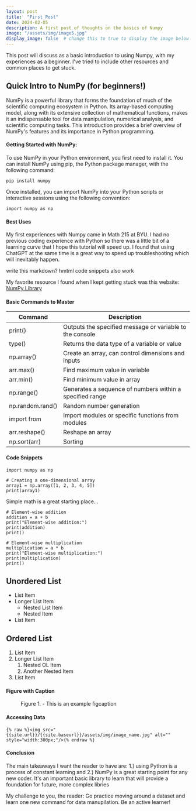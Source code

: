 ```yaml
---
layout: post
title:  "First Post"
date: 2024-02-05
description: A first post of thoughts on the basics of Numpy   
image: "/assets/img/image5.jpg"
display_image: false  # change this to true to display the image below the banner 
---
```

<p class="intro"><span class="dropcap">T</span>his post will discuss as a basic introduction to using Numpy, with my experiences as a beginner.  I've tried to include other resources and common places to get stuck.</p>

## Quick Intro to NumPy (for beginners!)
NumPy is a powerful library that forms the foundation of much of the scientific computing ecosystem in Python. Its array-based computing model, along with its extensive collection of mathematical functions, makes it an indispensable tool for data manipulation, numerical analysis, and scientific computing tasks. This introduction provides a brief overview of NumPy's features and its importance in Python programming.


#### Getting Started with NumPy:
To use NumPy in your Python environment, you first need to install it. You can install NumPy using pip, the Python package manager, with the following command:
```
pip install numpy
```
Once installed, you can import NumPy into your Python scripts or interactive sessions using the following convention:
```
import numpy as np
```

#### Best Uses
My first experiences with Numpy came in Math 215 at BYU. I had no previous coding experience with Python so there was a little bit of a learning curve that I hope this tutorial will speed up. I found that using ChatGPT at the same time is a great way to speed up troubleshooting which will inevitably happen.

write this markdown?
hmtml code snippets also work


My favorite resource I found when I kept getting stuck was this website: <a href="[https://numpy.org/doc/stable/user/absolute_beginners.html]" target="_blank">NumPy Library</a>


#### Basic Commands to Master

| Command      | Description |
| ------------ | ---------------------------------------------------------|
| print()      | Outputs the specified message or variable to the console |
| type()       | Returns the data type of a variable or value             |
| np.array()   | Create an array, can control dimensions and inputs       |
| arr.max()    | Find maximum value in variable                           |
| arr.min()    | Find minimum value in array                              |
| np.range()   | Generates a sequence of numbers within a specified range |
| np.random.rand()| Random number generation                              |
| import from  | Import modules or specific functions from modules        |
| arr.reshape()| Reshape an array                                         |
| np.sort(arr) | Sorting                                                  | 

#### Code Snippets

```
import numpy as np

# Creating a one-dimensional array
array1 = np.array([1, 2, 3, 4, 5])
print(array1)
```

Simple math is a great starting place...
```
# Element-wise addition
addition = a + b
print("Element-wise addition:")
print(addition)
print()

# Element-wise multiplication
multiplication = a * b
print("Element-wise multiplication:")
print(multiplication)
print()

```

## Unordered List
* List Item
* Longer List Item
  * Nested List Item
  * Nested Item
* List Item

## Ordered List
1. List Item
2. Longer List Item
    1. Nested OL Item
    2. Another Nested Item
3. List Item



#### Figure with Caption

<figure>
	<img src="{{site.url}}/{{site.baseurl}}/assets/img/touring.jpg" alt=""> 
	<figcaption>Figure 1. - This is an example figcaption</figcaption>
</figure>



#### Accessing Data

```
{% raw %}<img src="{{site.url}}/{{site.baseurl}}/assets/img/image_name.jpg" alt="" style="width:300px;"/>{% endraw %}
```

#### Conclusion
The main takeaways I want the reader to have are: 1.) using Python is a process of constant learning and 2.) NumPy is a great starting point for any new coder. It's an important basic library to learn that will provide a foundation for future, more complex libries 

My challenge to you, the reader: Go practice moving around a dataset and learn one new command for data manupilation. Be an active learner!